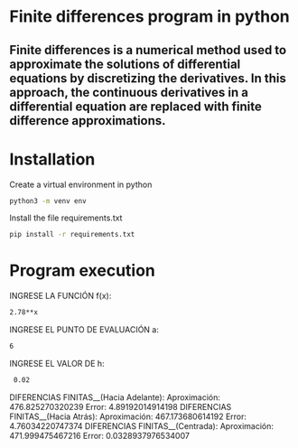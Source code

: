 # Finite differences program in python
## Finite differences is a numerical method used to approximate the solutions of differential equations by discretizing the derivatives. In this approach, the continuous derivatives in a differential equation are replaced with finite difference approximations.
# Installation
Create a virtual environment in python
```sh
python3 -m venv env
```
Install the file requirements.txt
```sh
pip install -r requirements.txt 
```


# Program execution
INGRESE LA FUNCIÓN f(x):
```sh
2.78**x 
```
INGRESE EL PUNTO DE EVALUACIÓN a:
```sh
6
```
INGRESE EL VALOR DE h:
```sh
 0.02
```
DIFERENCIAS FINITAS__(Hacia Adelante):
Aproximación: 476.825270320239
Error: 4.89192014914198
DIFERENCIAS FINITAS__(Hacia Atrás):
Aproximación: 467.173680614192
Error: 4.76034220747374
DIFERENCIAS FINITAS__(Centrada):
Aproximación: 471.999475467216
Error: 0.0328937976534007
